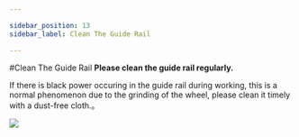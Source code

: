 ```yaml
---

sidebar_position: 13
sidebar_label: Clean The Guide Rail

---
```

#Clean The Guide Rail
**Please clean the guide rail regularly.**

If there is black power occuring in the guide rail during working, this is a normal phenomenon due to the grinding of the wheel, please clean it timely with a dust-free cloth.。

![](http://wiki-toocaa.oss-cn-hongkong.aliyuncs.com/%E5%AF%BC%E8%BD%A8%E6%B8%85%E6%B4%81.jpg)
